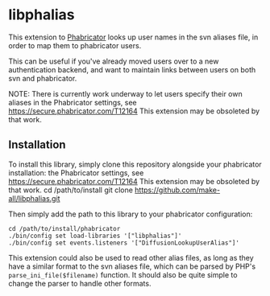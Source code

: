 libphalias
==========

This extension to [Phabricator](http://phabricator.org/) looks up user names
in the svn aliases file, in order to map them to phabricator users.

This can be useful if you've already moved users over to a new authentication
backend, and want to maintain links between users on both svn and phabricator.

NOTE: There is currently work underway to let users specify their own aliases in 
the Phabricator settings, see https://secure.phabricator.com/T12164 
This extension may be obsoleted by that work.

Installation
------------

To install this library, simply clone this repository alongside your phabricator
installation:
the Phabricator settings, see https://secure.phabricator.com/T12164 
This extension may be obsoleted by that work.
    cd /path/to/install
	git clone https://github.com/make-all/libphalias.git

Then simply add the path to this library to your phabricator configuration:

	cd /path/to/install/phabricator
	./bin/config set load-libraries '["libphalias"]'
	./bin/config set events.listeners '["DiffusionLookupUserAlias"]'

This extension could also be used to read other alias files, as long as they
have a similar format to the svn aliases file, which can be parsed by PHP's
`parse_ini_file($filename)` function.  It should also be quite simple to
change the parser to handle other formats.
